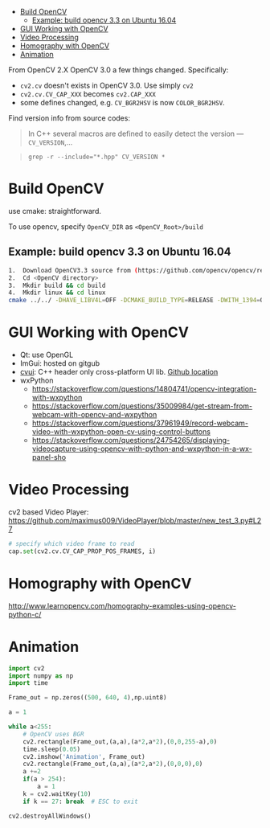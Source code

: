 <!-- TOC -->

- [Build OpenCV](#build-opencv)
    - [Example: build opencv 3.3 on Ubuntu 16.04](#example-build-opencv-33-on-ubuntu-1604)
- [GUI Working with OpenCV](#gui-working-with-opencv)
- [Video Processing](#video-processing)
- [Homography with OpenCV](#homography-with-opencv)
- [Animation](#animation)

<!-- /TOC -->

From OpenCV 2.X OpenCV 3.0 a few things changed. Specifically:
* `cv2.cv` doesn't exists in OpenCV 3.0. Use simply `cv2`
* `cv2.cv.CV_CAP_XXX` becomes `cv2.CAP_XXX`
* some defines changed, e.g. `CV_BGR2HSV` is now `COLOR_BGR2HSV`.

Find version info from source codes:
>In C++ several macros are defined to easily detect the version — `CV_VERSION`,...

>`grep -r --include="*.hpp" CV_VERSION *` 

# Build OpenCV

use cmake: straightforward.

To use opencv, specify `OpenCV_DIR` as `<OpenCV_Root>/build`

## Example: build opencv 3.3 on Ubuntu 16.04

```sh
1.	Download OpenCV3.3 source from (https://github.com/opencv/opencv/releases/tag/3.3.0)
2.	Cd <OpenCV directory>
3.	Mkdir build && cd build
4.	Mkdir linux && cd linux
cmake ../../ -DHAVE_LIBV4L=OFF -DCMAKE_BUILD_TYPE=RELEASE -DWITH_1394=OFF -DWITH_GTK=OFF -DWITH_JASPER=OFF -DBUILD_JPEG=ON -DBUILD_ZLIB=ON -DBUILD_SHARED_LIBS=OFF -DWITH_OPENEXR=OFF -DWITH_WEBP=OFF -DWITH_PNG=OFF -DWITH_TIFF=OFF -DHAVE_CAM4L2=OFF -DHAVE_VIDEOIO=OFF -DWITH_ITT=OFF -DBUILD_TESTS=OFF -DBUILD_PERF_TESTS=OFF -DBUILD_opencv_flann=OFF -DBUILD_opencv_shape=OFF -DBUILD_opencv_dnn=OFF -DBUILD_PACKAGE=OFF -DBUILD_PROTOBUF=OFF -DBUILD_WITH_DEBUG_INFO=OFF -DBUILD_opencv_apps=OFF -DWITH_GPHOTO=OFF -DWITH_GSTREAMER=OFF -DWITH_OPENCL=OFF -DWITH_MATLAB=OFF -DWITH_FFMPEG=OFF -DBUILD_opencv_videoio=OFF -DBUILD_opencv_videostab=OFF -DBUILD_opencv_video=OFF -DWITH_CUDA=OFF  -DCV_TRACE=OFF
```

# GUI Working with OpenCV

* Qt: use OpenGL
* ImGui: hosted on gitgub
* [cvui](http://www.learnopencv.com/cvui-gui-lib-built-on-top-of-opencv-drawing-primitives/): C++ header only cross-platform UI lib. [Github location](https://github.com/Dovyski/cvui)
* wxPython
  * https://stackoverflow.com/questions/14804741/opencv-integration-with-wxpython
  * https://stackoverflow.com/questions/35009984/get-stream-from-webcam-with-opencv-and-wxpython
  * https://stackoverflow.com/questions/37961949/record-webcam-video-with-wxpython-open-cv-using-control-buttons
  * https://stackoverflow.com/questions/24754265/displaying-videocapture-using-opencv-with-python-and-wxpython-in-a-wx-panel-sho

# Video Processing

cv2 based Video Player: https://github.com/maximus009/VideoPlayer/blob/master/new_test_3.py#L27
```python
# specify which video frame to read
cap.set(cv2.cv.CV_CAP_PROP_POS_FRAMES, i)
```
# Homography with OpenCV

http://www.learnopencv.com/homography-examples-using-opencv-python-c/


# Animation

```python
import cv2
import numpy as np
import time

Frame_out = np.zeros((500, 640, 4),np.uint8)

a = 1

while a<255:
    # OpenCV uses BGR
    cv2.rectangle(Frame_out,(a,a),(a*2,a*2),(0,0,255-a),0)
    time.sleep(0.05)
    cv2.imshow('Animation', Frame_out)
    cv2.rectangle(Frame_out,(a,a),(a*2,a*2),(0,0,0),0)
    a +=2
    if(a > 254):
        a = 1
    k = cv2.waitKey(10)
    if k == 27: break  # ESC to exit

cv2.destroyAllWindows()
```
